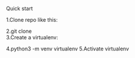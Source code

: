 Quick start


1.Clone repo like this:

2.git clone  
3.Create a virtualenv:

4.python3 -m venv virtualenv
5.Activate virtualenv
